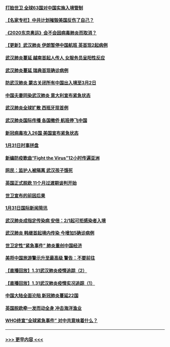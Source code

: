 #### [打脸世卫 全球63国对中国实施入境管制](../pages/prog202/a102766497.md?t=02012244) 
#### [【名家专栏】中共计划摧毁美国反伤了自己？](../pages/prog202/a102766174.md?t=02012244) 
#### [《2020东京奥运》会不会因病毒肺炎而取消？](../pages/prog202/a102766393.md?t=02012244) 
#### [【更新】武汉肺炎 伊朗暂停中国航班 英首现2起病例](../pages/prog202/a102758911.md?t=02012244) 
#### [武汉肺炎蔓延  越南首起人传人 女服务员呈阳性反应](../pages/prog202/a102766314.md?t=02012244) 
#### [武汉肺炎蔓延 瑞典首现确诊病例](../pages/prog202/a102766272.md?t=02012244) 
#### [防武汉肺炎 蒙古关闭所有中国出入境至3月2日](../pages/prog202/a102766187.md?t=02012244) 
#### [中国夫妻同染武汉肺炎 意大利宣布紧急状态](../pages/prog202/a102766160.md?t=02012244) 
#### [武汉肺炎全球扩散 西班牙现首例](../pages/prog202/a102766142.md?t=02012244) 
#### [武汉肺炎国际传播 各国撤侨 航班停飞中国](../pages/prog202/a102765851.md?t=02012244) 
#### [新冠病毒攻入26国 美国宣布紧急状态](../pages/prog202/a102766042.md?t=02012244) 
#### [1月31日时事拼盘](../pages/prog202/a102766004.md?t=02012244) 
#### [新编防疫歌曲“Fight the Virus”12小时传遍亚洲](../pages/prog202/a102765868.md?t=02012244) 
#### [网民：监护人被隔离 武汉孩子饿死](../pages/prog202/a102765833.md?t=02012244) 
#### [英国正式脱欧 11个月过渡期谈判开始](../pages/prog202/a102765740.md?t=02012244) 
#### [世卫宣布的前因后果](../pages/prog202/a102765616.md?t=02012244) 
#### [1月31日国际新闻简讯](../pages/prog202/a102765520.md?t=02012244) 
#### [武汉肺炎成指定传染病 安倍：2/1起可拒感染者入境](../pages/prog202/a102765447.md?t=02012244) 
#### [武汉肺炎 韩继首起境内传染 今增加5确诊病例](../pages/prog202/a102765417.md?t=02012244) 
#### [世卫定性“紧急事件” 肺炎重创中国经济](../pages/prog202/a102765298.md?t=02012244) 
#### [美将中国旅游警示升至最高级 警告：不要前往](../pages/prog202/a102765275.md?t=02012244) 
#### [【直播回放】1.31武汉肺炎疫情追踪（2）](../pages/prog202/a102759932.md?t=02012244) 
#### [【直播回放】1.31武汉肺炎疫情实况追踪（1）](../pages/prog202/a102766555.md?t=02012244) 
#### [中国大陆全面沦陷 新冠肺炎蔓延22国](../pages/prog202/a102765105.md?t=02012244) 
#### [英国脱欧牵一发而动全身 冲击海洋渔业](../pages/prog202/a102765090.md?t=02012244) 
#### [WHO终宣“全球紧急事件” 对中共意味着什么？](../pages/prog202/a102765086.md?t=02012244) 

----
#### [ >>> 更早内容 <<< ](../indexes/prog202-earlier.md)
